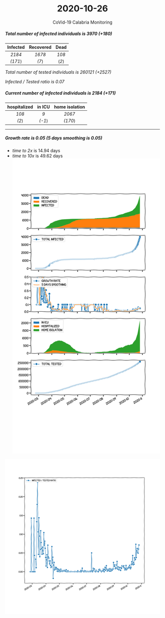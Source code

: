 <div align='center'>

# 2020-10-26
CoVid-19 Calabria Monitoring
</div>

##### Total number of infected individuals is 3970 (+180)
Infected | Recovered | Dead
:---: | :---: | :---:
*2184* | *1678* | *108*
*(171*) | *(7*) | (*2*)

*Total number of tested individuals is 260121 (+2527)*

*Infected / Tested ratio is 0.07*
##### Current number of infected individuals is 2184 (+171)
hospitalized | in ICU | home isolation
:---: | :---: | :---:
*108* |*9* |*2067*
*(2*) |*(-1*) |*(170*)
***
##### Growth rate is 0.05 (5 days smoothing is 0.05)
- *time to 2x* is 14.94 days
- *time to 10x* is 49.62 days
![stats][stats]

![infected_normalized][infected_normalized]

[stats]: stats_Calabria.png
[infected_normalized]: infected_normalized_Calabria.png

